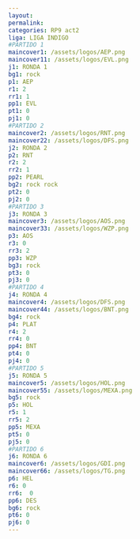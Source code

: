 ```yaml
---
layout: 
permalink: 
categories: RP9 act2
liga: LIGA INDIGO
#PARTIDO 1
maincover1: /assets/logos/AEP.png
maincover11: /assets/logos/EVL.png
j1: RONDA 1
bg1: rock
p1: AEP
r1: 2
rr1: 1
pp1: EVL
pt1: 0
pj1: 0
#PARTIDO 2
maincover2: /assets/logos/RNT.png
maincover22: /assets/logos/DFS.png
j2: RONDA 2
p2: RNT
r2: 2
rr2: 1
pp2: PEARL
bg2: rock rock
pt2: 0
pj2: 0
#PARTIDO 3
j3: RONDA 3
maincover3: /assets/logos/AOS.png
maincover33: /assets/logos/WZP.png
p3: AOS
r3: 0
rr3: 2
pp3: WZP
bg3: rock
pt3: 0
pj3: 0
#PARTIDO 4
j4: RONDA 4
maincover4: /assets/logos/DFS.png
maincover44: /assets/logos/BNT.png
bg4: rock 
p4: PLAT
r4: 2
rr4: 0
pp4: BNT
pt4: 0
pj4: 0
#PARTIDO 5
j5: RONDA 5
maincover5: /assets/logos/HOL.png
maincover55: /assets/logos/MEXA.png
bg5: rock 
p5: HOL
r5: 1
rr5: 2
pp5: MEXA
pt5: 0
pj5: 0
#PARTIDO 6
j6: RONDA 6
maincover6: /assets/logos/GDI.png
maincover66: /assets/logos/TG.png
p6: HEL
r6: 0
rr6:  0
pp6: DES
bg6: rock
pt6: 0
pj6: 0
---
```


